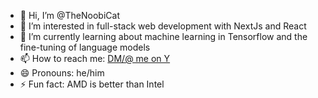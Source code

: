 - 👋 Hi, I’m @TheNoobiCat
- 👀 I’m interested in full-stack web development with NextJs and React
- 🌱 I’m currently learning about machine learning in Tensorflow and the fine-tuning of language models
- 📫 How to reach me: <a href="https://ysocial.xyz/sc">DM/@ me on Y</a>
- 😄 Pronouns: he/him
- ⚡ Fun fact: AMD is better than Intel

<!---
TheNoobiCat/TheNoobiCat is a ✨ special ✨ repository because its `README.md` (this file) appears on your GitHub profile.
You can click the Preview link to take a look at your changes.
--->
